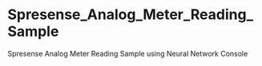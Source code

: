 # Spresense_Analog_Meter_Reading_Sample
Spresense Analog Meter Reading Sample using Neural Network Console
